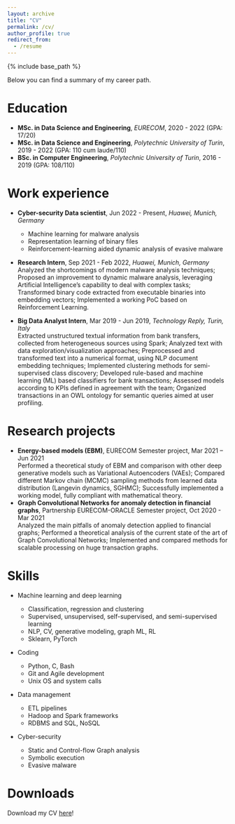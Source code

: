 ```yaml
---
layout: archive
title: "CV"
permalink: /cv/
author_profile: true
redirect_from:
  - /resume
---
```


{% include base_path %}


Below you can find a summary of my career path.

Education
======
* **MSc. in Data Science and Engineering**, *EURECOM*, 2020 - 2022 (GPA: 17/20)
* **MSc. in Data Science and Engineering**, *Polytechnic University of Turin*, 2019 - 2022 (GPA: 110 cum laude/110)
* **BSc. in Computer Engineering**, *Polytechnic University of Turin*, 2016 - 2019 (GPA: 108/110)

Work experience
======
* **Cyber-security Data scientist**, Jun 2022 - Present, *Huawei, Munich, Germany*
  * Machine learning for malware analysis
  * Representation learning of binary files
  * Reinforcement-learning aided dynamic analysis of evasive malware

* **Research Intern**, Sep 2021 - Feb 2022, *Huawei, Munich, Germany*    
  Analyzed the shortcomings of modern malware analysis techniques; Proposed an improvement to
dynamic malware analysis, leveraging Artificial Intelligence’s capability to deal with complex tasks;
Transformed binary code extracted from executable binaries into embedding vectors;
Implemented a working PoC based on Reinforcement Learning.

* **Big Data Analyst Intern**, Mar 2019 - Jun 2019, *Technology Reply, Turin, Italy*  
  Extracted unstructured textual information from bank transfers, collected from heterogeneous
sources using Spark; Analyzed text with data exploration/visualization approaches; Preprocessed
and transformed text into a numerical format, using NLP document embedding techniques;
Implemented clustering methods for semi-supervised class discovery; Developed rule-based and
machine learning (ML) based classifiers for bank transactions; Assessed models according to KPIs
defined in agreement with the team; Organized transactions in an OWL ontology for semantic
queries aimed at user profiling.


Research projects
======
* **Energy-based models (EBM)**, EURECOM Semester project, Mar 2021 – Jun 2021  
Performed a theoretical study of EBM and comparison with other deep generative models such as
Variational Autoencoders (VAEs); Compared different Markov chain (MCMC) sampling methods
from learned data distribution (Langevin dynamics, SGHMC); Successfully implemented a working
model, fully compliant with mathematical theory.
* **Graph Convolutional Networks for anomaly detection in financial graphs**, Partnership
EURECOM-ORACLE Semester project, Oct 2020 - Mar 2021  
Analyzed the main pitfalls of anomaly detection applied to financial graphs; Performed a
theoretical analysis of the current state of the art of Graph Convolutional Networks; Implemented
and compared methods for scalable processing on huge transaction graphs.

  
Skills
======
* Machine learning and deep learning
  * Classification, regression and clustering
  * Supervised, unsupervised, self-supervised, and semi-supervised learning
  * NLP, CV, generative modeling, graph ML, RL
  * Sklearn, PyTorch

* Coding
  * Python, C, Bash
  * Git and Agile development
  * Unix OS and system calls

* Data management
  * ETL pipelines
  * Hadoop and Spark frameworks
  * RDBMS and SQL, NoSQL

* Cyber-security
  * Static and Control-flow Graph analysis
  * Symbolic execution
  * Evasive malware


Downloads
======
Download my CV <a href="../files/CV.pdf" target="_blank">here</a>!
